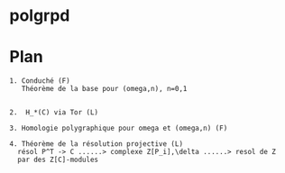 # polgrpd

# Plan

    1. Conduché (F)
       Théorème de la base pour (omega,n), n=0,1
   
   
    2.  H_*(C) via Tor (L)

    3. Homologie polygraphique pour omega et (omega,n) (F)

    4. Théorème de la résolution projective (L)
      résol P^T -> C ......> complexe Z[P_i],\delta ......> resol de Z
      par des Z[C]-modules






